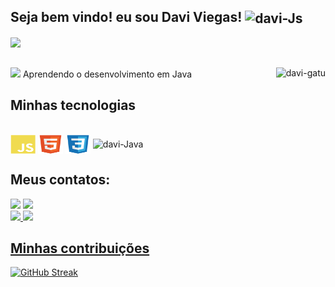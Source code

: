 ## Seja bem vindo! eu sou Davi Viegas! <img align="center" alt="davi-Js" height="40" width="40" src="https://img.icons8.com/?size=512&id=88826&format=png">

<img src ="https://img.icons8.com/?size=1x&id=aJPLw-4jUCR3&format=png"> 

##
<img src ="https://img.icons8.com/?size=1x&id=MmkqIRv7P6Xy&format=png"> Aprendendo o desenvolvimento em  Java  <img align="right" alt="davi-gatu" src="https://pa1.aminoapps.com/6493/1ea239d4c28186844fc4cece2c78453297a99027_hq.gif">
##

## Minhas tecnologias

<div style="display: inline_block"><br>
  <img align="center" alt="davi-Js" height="30" width="40" src="https://raw.githubusercontent.com/devicons/devicon/master/icons/javascript/javascript-plain.svg">
  <img align="center" alt="davi-HTML" height="30" width="40" src="https://raw.githubusercontent.com/devicons/devicon/master/icons/html5/html5-original.svg">
  <img align="center" alt="davi-CSS" height="30" width="40" src="https://raw.githubusercontent.com/devicons/devicon/master/icons/css3/css3-original.svg">
  <img align="center" alt="davi-Java" height="30" width="40" src="https://cdn.icon-icons.com/icons2/2415/PNG/512/java_original_logo_icon_146458.png">
  
## Meus contatos:
<div> 
  <a href="https://instagram.com/viegasdavie" target="_blank"><img src="https://img.shields.io/badge/-Instagram-%23E4405F?style=for-the-badge&logo=instagram&logoColor=white" target="_blank"></a>
  <a href="https://www.linkedin.com/in/davi-viegas-100/" target="_blank"><img src="https://img.shields.io/badge/-LinkedIn-%230077B5?style=for-the-badge&logo=linkedin&logoColor=white" target="_blank"></a> 
 <div>

   
  <a href="https://github.com/davivie">
  <img height="200em" src="https://github-readme-stats.vercel.app/api?username=davivie&show_icons=true&theme=dark&include_all_commits=true&count_private=true"/>
  <img height="145em" src="https://github-readme-stats.vercel.app/api/top-langs/?username=davivie&layout=compact&langs_count=16&theme=dark"/>
</div>
  
  
  
</div>

## Minhas contribuições 

[![GitHub Streak](https://streak-stats.demolab.com/?user=davivie&theme=dark&background=000&border=30A3DC&dates=FFF)](https://git.io/streak-stats)



<!---
davivie/davivie is a ✨ special ✨ repository because its `README.md` (this file) appears on your GitHub profile.
You can click the Preview link to take a look at your changes.
--->

